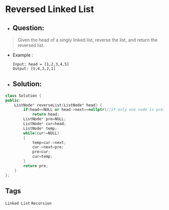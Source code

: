 # Reversed Linked List
- ## Question:
>Given the head of a singly linked list, reverse the list, and return the reversed list.


- Example :

      Input: head = [1,2,3,4,5]
      Output: [5,4,3,2,1]
      
- ## Solution:
```cpp
class Solution {
public:
    ListNode* reverseList(ListNode* head) {
        if(head==NULL or head->next==nullptr)//if only one node is present or zero node
            return head;
        ListNode* pre=NULL;
        ListNode* cur=head;
        ListNode* temp;
        while(cur!=NULL)
        {
            temp=cur->next;
            cur->next=pre;
            pre=cur;
            cur=temp;
        }
        return pre;
    }
};
```
## Tags
`Linked List` `Recursion`
